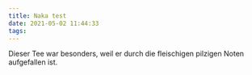 ```yaml
---
title: Naka test
date: 2021-05-02 11:44:33
tags:
---
```


Dieser Tee war besonders, weil er durch die fleischigen pilzigen Noten aufgefallen ist.
